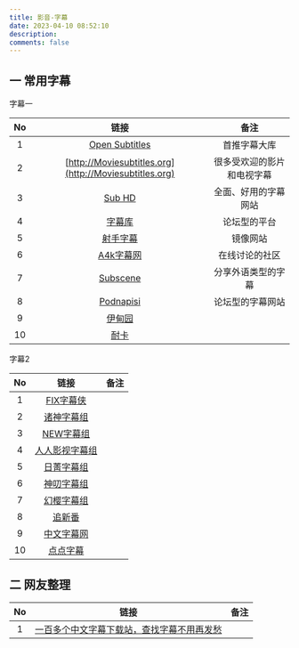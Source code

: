 ```yaml
---
title: 影音-字幕
date: 2023-04-10 08:52:10
description: 
comments: false
---
```


## 一 常用字幕

字幕一

|  No  |                          链接                          |            备注            |
| :--: | :----------------------------------------------------: | :------------------------: |
|  1   |      [Open Subtitles](https://opensubtitle.info/)      |        首推字幕大库        |
|  2   | [http://Moviesubtitles.org](http://Moviesubtitles.org) | 很多受欢迎的影片和电视字幕 |
|  3   |              [Sub HD](https://subhd.tv/)               |    全面、好用的字幕网站    |
|  4   |             [字幕库](https://zimuku.org/)              |        论坛型的平台        |
|  5   |             [射手字幕](https://assrt.net/)             |          镜像网站          |
|  6   |           [A4k字幕网](https://www.a4k.net/)            |       在线讨论的社区       |
|  7   |           [Subscene](https://subscene.com/)            |     分享外语类型的字幕     |
|  8   |        [Podnapisi](https://www.podnapisi.net/)         |      论坛型的字幕网站      |
|  9   |          [伊甸园](http://bbs.sfile2012.com/)           |                            |
|  10  |               [耐卡](https://mcar.vip/)                |                            |

字幕2

|  No  |                    链接                    | 备注 |
| :--: | :----------------------------------------: | :--: |
|  1   |    [FIX字幕侠](https://www.zimuxia.cn/)    |      |
|  2   |  [诸神字幕组](https://subs.kamigami.org/)  |      |
|  3   | [NEW字幕组](https://newzmz.com/index.html) |      |
|  4   |  [人人影视字幕组](https://www.yysub.net/)  |      |
|  5   |    [日菁字幕组](http://www.mytvbt.net/)    |      |
|  6   |   [神叨字幕组](http://www.shenbibi.com/)   |      |
|  7   |    [幻樱字幕组](http://www.hysub.net/)     |      |
|  8   |      [追新番](http://fanxinzhui.com/)      |      |
|  9   |   [中文字幕网](https://cn.zimuzimu.net/)   |      |
|  10  |    [点点字幕](https://www.ddzimu.com/)     |      |

## 二 网友整理

|  No  |                             链接                             | 备注 |
| :--: | :----------------------------------------------------------: | :--: |
|  1   | [一百多个中文字幕下载站，查找字幕不用再发愁](https://www.oihere.com/zh-hans/thread/d54f6cbe-4d42-44f1-9371-73ebc0e1b151/) |      |

